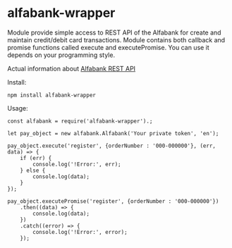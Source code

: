 # alfabank-wrapper
Module provide simple access to REST API of the Alfabank for create and maintain credit/debit card transactions.
Module contains both callback and promise functions called execute and executePromise.
You can use it depends on your programming style.

Actual information about [Alfabank REST API](https://pay.alfabank.ru/ecommerce/instructions/merchantManual/pages/index/rest.html)

Install:
```
npm install alfabank-wrapper
```

Usage:
```
const alfabank = require('alfabank-wrapper').;

let pay_object = new alfabank.Alfabank('Your private token', 'en');

pay_object.execute('register', {orderNumber : '000-000000'}, (err, data) => {
	if (err) {
		console.log('!Error:', err);
	} else {
		console.log(data);
	}
});

pay_object.executePromise('register', {orderNumber : '000-000000'})
	.then((data) => {
		console.log(data);
	})
	.catch((error) => {
		console.log('!Error:', error);
	});

```